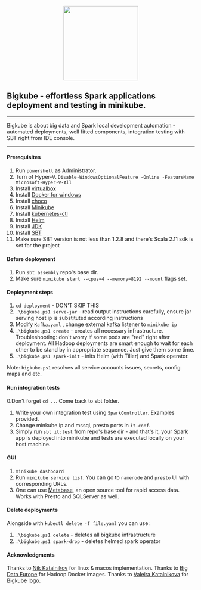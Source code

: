 <p align="center">
    <img src="assets/bigkube.svg" width="200">
</p>

## Bigkube - effortless Spark applications deployment and testing in minikube.

----

Bigkube is about big data and Spark local development automation - automated deployments, well fitted components, integration testing with SBT right from IDE console.

----
    
####  Prerequisites
1. Run ``powershell`` as Administrator.
2. Turn of Hyper-V. ```Disable-WindowsOptionalFeature -Online -FeatureName Microsoft-Hyper-V-All```
3. Install [virtualbox](https://docs.docker.com/install/)
4. Install [Docker for windows](https://docs.docker.com/docker-for-windows/install/)
5. Install [choco](https://chocolatey.org/)
6. Install [Minikube](https://chocolatey.org/packages/Minikube)
7. Install [kubernetes-ctl](https://chocolatey.org/packages/kubernetes-cli)
8. Install [Helm](https://chocolatey.org/packages/kubernetes-helm)
9. Install [JDK](https://stackoverflow.com/questions/52511778/how-to-install-openjdk-11-on-windows)
10. Install [SBT](https://chocolatey.org/packages/sbt)
11. Make sure SBT version is not less than 1.2.8 and there's Scala 2.11 sdk is set for the project

#### Before deployment 

1. Run ```sbt assembly``` repo's base dir.
2. Make sure ```minikube start --cpus=4 --memory=8192 --mount``` flags set.

#### Deployment steps

1. ```cd deployment``` - DON'T SKIP THIS
2. ```.\bigkube.ps1 serve-jar``` - read output instructions carefully, ensure jar serving host ip
is substituted according instructions
3. Modify `Kafka.yaml` , change external kafka listener to `minikube ip`
4. ```.\bigkube.ps1 create``` - creates all necessary infrastructure. Troubleshooting: don't worry if some pods are "red" right after deployment. All Hadoop deployments are smart enough to wait for each other to be stand by in appropriate sequence. Just give them some time.  
5. ```.\bigkube.ps1 spark-init``` - inits Helm (with Tiller) and Spark operator.

Note: `bigkube.ps1` resolves all service accounts issues, secrets, config maps and etc.

#### Run integration tests
0.Don't forget ``cd ..``. Come back to sbt folder.
1. Write your own integration test using ```SparkController```. Examples provided.
2. Change minkube ip and mssql, presto ports in ``it.conf``.
3. Simply run ```sbt it:test``` from repo's base dir - and that's it, your Spark app is deployed into minikube and tests are executed locally on your host machine.

#### GUI
1. ```minikube dashboard```
2. Run ```minikube service list```. You can go to ```namenode``` and ```presto``` UI with corresponding URLs.
3. One can use [Metabase](https://www.metabase.com/start/), an open source tool for rapid access data. Works with Presto and SQLServer as well. 

#### Delete deployments

Alongside with ```kubectl delete -f file.yaml``` you can use:
1. ```.\bigkube.ps1 delete``` - deletes all bigkube infrastructure
2. ```.\bigkube.ps1 spark-drop``` - deletes helmed spark operator 


#### Acknowledgments

Thanks to [Nik Katalnikov](https://github.com/nikkatalnikov) for linux & macos implementation.
Thanks to [Big Data Europe](https://github.com/big-data-europe) for Hadoop Docker images.
Thanks to [Valeira Katalnikova](mailto:lelia.katalnikova@icloud.com) for Bigkube logo.